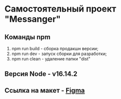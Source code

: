 # Самостоятельный проект "Messanger"


## Команды npm
1. npm run build - сборка продакшн версии;
2. npm run dev - запуск сборки для разработки;
3. npm run clean - удаление папки "dist"


## Версия Node - v16.14.2

## Ссылка на макет - [Figma](https://www.figma.com/file/iiPSyf6yndJcVamJ5vbd7t/Chat_external_link-(Copy)?node-id=1%3A616&t=pLxy9t2XIblmcVKv-0)